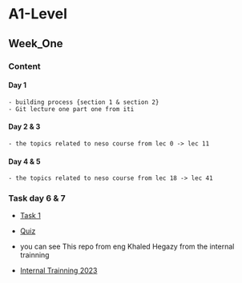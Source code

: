 # A1-Level

## Week_One

### Content

#### Day 1

~~~
- building process {section 1 & section 2}
- Git lecture one part one from iti
~~~

#### Day 2 & 3

~~~
- the topics related to neso course from lec 0 -> lec 11
~~~

#### Day  4 & 5

~~~
- the topics related to neso course from lec 18 -> lec 41
~~~

### Task day 6 & 7

* [Task 1](https://drive.google.com/file/d/1MVqpTFctDlvafJHcFWczUVQYN1kCUtlw/view?usp=sharing)

* [Quiz](https://forms.gle/imZvhxeMQihQJiiq8)



* you can see This repo from eng Khaled Hegazy from the internal trainning 

* [Internal Trainning 2023](https://github.com/KhaledHegazy222/software-camp-training-2023/blob/main/Session1.md)
